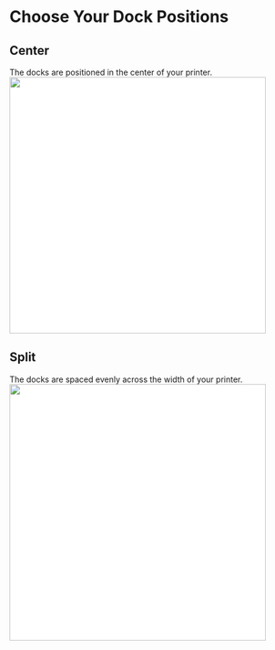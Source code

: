 # Choose Your Dock Positions
## Center
The docks are positioned in the center of your printer.
<img src="/images/Voron_250_60mm_4tools_center_TPU.svg" style="margin:0px;background-color: #FFFFFF;" width="450"/>
## Split
The docks are spaced evenly across the width of your printer.
<img src="/images/Voron_250_60mm_4tools_split_TPU.svg" style="margin:0px;background-color: #FFFFFF;" width="450"/>
